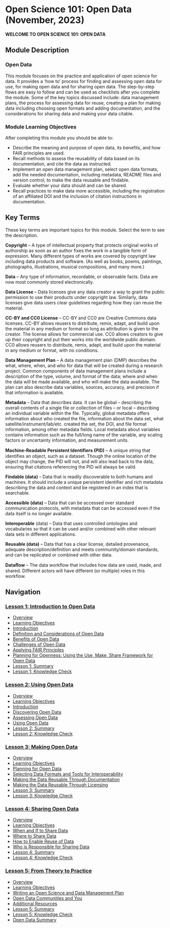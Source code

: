 # Open Science 101: Open Data (November, 2023)

**WELCOME TO OPEN SCIENCE 101: OPEN DATA**

## Module Description

### Open Data

This module focuses on the practice and application of open science for data. It provides a ‘how to’ process for finding and assessing open data for use, for making open data and for sharing open data. The step-by-step flows are easy to follow and can be used as checklists after you complete the module. Some of the key topics discussed include: data management plans, the process for assessing data for reuse, creating a plan for making data including choosing open formats and adding documentation, and the considerations for sharing data and making your data citable.

### Module Learning Objectives

After completing this module you should be able to:

- Describe the meaning and purpose of open data, its benefits, and how FAIR principles are used.
- Recall methods to assess the reusability of data based on its documentation, and cite the data as instructed.
- Implement an open data management plan, select open data formats, add the needed documentation, including metadata, README files and version control, to make the data reusable and findable.
- Evaluate whether your data should and can be shared.
- Recall practices to make data more accessible, including the registration of an affiliated DOI and the inclusion of citation instructions in documentation.

## Key Terms

These key terms are important topics for this module. Select the term to see the description.

**Copyright** – A type of intellectual property that protects original works of authorship as soon as an author fixes the work in a tangible form of expression. Many different types of works are covered by copyright law including data products and software. (As well as books, poems, paintings, photographs, illustrations, musical compositions, and many more.)

**Data** – Any type of information, recordable, or observable facts. Data are now most commonly stored electronically.

**Data License** – Data licenses give any data creator a way to grant the public permission to use their products under copyright law. Similarly, data licenses give data users clear guidelines regarding how they can reuse the material.

**CC-BY and CC0 License** – CC-BY and CC0 are Creative Commons data licenses. CC-BY allows reusers to distribute, remix, adapt, and build upon the material in any medium or format so long as attribution is given to the creator. The license allows for commercial use. CC0 allows creators to give up their copyright and put their works into the worldwide public domain. CC0 allows reusers to distribute, remix, adapt, and build upon the material in any medium or format, with no conditions.

**Data Management Plan** – A data management plan (DMP) describes the what, where, when, and who for data that will be created during a research project. Common components of data management plans include a description of the type, volume, and format of the data; where and when the data will be made available, and who will make the data available. The plan can also describe data variables, sources, accuracy, and precision if that information is available.

**Metadata** – Data that describes data. It can be global – describing the overall contents of a single file or collection of files – or local – describing an individual variable within the file. Typically, global metadata offers information about who created the file, information about the data set, what satellite/instrument/lab/etc. created the set, the DOI, and file format information, among other metadata fields. Local metadata about variables contains information such as the full/long name of the variable, any scaling factors or uncertainty information, and measurement units.

**Machine-Readable Persistent Identiﬁers (PID)** – A unique string that identifies an object, such as a dataset. Though the online location of the object may change, the PID will not, and will also lead back to the data, ensuring that citations referencing the PID will always be valid.

**Findable (data)** – Data that is readily discoverable to both humans and machines. It should include a unique persistent identifier and rich metadata describing the data and context and be registered in an index that is searchable.

**Accessible (data)** – Data that can be accessed over standard communication protocols, with metadata that can be accessed even if the data itself is no longer available.

**Interoperable** (data) – Data that uses controlled ontologies and vocabularies so that it can be used and/or combined with other relevant data sets in different applications.

**Reusable (data)** – Data that has a clear license, detailed provenance, adequate description/definition and meets community/domain standards, and can be replicated or combined with other data.

**Dataﬂow** – The data workflow that includes how data are used, made, and shared. Different actors will have different (or multiple) roles in this workflow.

## Navigation

### [Lesson 1: Introduction to Open Data](./Lesson_1)

* [Overview](./Lesson_1#overview)
* [Learning Objectives](./Lesson_1#learning-objectives)
* [Introduction](./Lesson_1#introduction)
* [Definition and Considerations of Open Data](./Lesson_1#definition-and-considerations-of-open-data)
* [Benefits of Open Data](./Lesson_1#benefits-of-open-data)
* [Challenges of Open Data](./Lesson_1#challenges-of-open-data)
* [Applying FAIR Principles](./Lesson_1#applying-fair-principles)
* [Planning for Openness: Using the Use, Make, Share Framework for Open Data](./Lesson_1#planning-for-openness-using-the-use-make-share-framework-for-open-data)
* [Lesson 1: Summary](./Lesson_1#lesson-1-summary)
* [Lesson 1: Knowledge Check](./Lesson_1#lesson-1-knowledge-check)

### [Lesson 2: Using Open Data](./Lesson_2)

* [Overview](./Lesson_2#overview)
* [Learning Objectives](./Lesson_2#learning-objectives)
* [Introduction](./Lesson_2#introduction)
* [Discovering Open Data](./Lesson_2#discovering-open-data)
* [Assessing Open Data](./Lesson_2#assessing-open-data)
* [Using Open Data](./Lesson_2#using-open-data)
* [Lesson 2: Summary](./Lesson_2#lesson-2-summary)
* [Lesson 2: Knowledge Check](./Lesson_2#lesson-2-knowledge-check)

### [Lesson 3: Making Open Data](./Lesson_3)

* [Overview](./Lesson_3#overview)
* [Learning Objectives](./Lesson_3#learning-objectives)
* [Planning for Open Data](./Lesson_3#planning-for-open-data)
* [Selecting Data Formats and Tools for Interoperability](./Lesson_3#selecting-data-formats-and-tools-for-interoperability)
* [Making the Data Reusable Through Documentation](./Lesson_3#making-the-data-reusable-through-documentation)
* [Making the Data Reusable Through Licensing](./Lesson_3#making-the-data-reusable-through-licensing)
* [Lesson 3: Summary](./Lesson_3#lesson-3-summary)
* [Lesson 3: Knowledge Check](./Lesson_3#lesson-3-knowledge-check)

### [Lesson 4: Sharing Open Data](./Lesson_4)

* [Overview](./Lesson_4#overview)
* [Learning Objectives](./Lesson_4#learning-objectives)
* [When and If to Share Data](./Lesson_4#when-and-if-to-share-data)
* [Where to Share Data](./Lesson_4#where-to-share-data)
* [How to Enable Reuse of Data](./Lesson_4#how-to-enable-reuse-of-data)
* [Who is Responsible for Sharing Data](./Lesson_4#who-is-responsible-for-sharing-data)
* [Lesson 4: Summary](./Lesson_4#lesson-4-summary)
* [Lesson 4: Knowledge Check](./Lesson_4#lesson-4-knowledge-check)

### [Lesson 5: From Theory to Practice](./Lesson_5)

* [Overview](./Lesson_5#overview)
* [Learning Objectives](./Lesson_5#learning-objectives)
* [Writing an Open Science and Data Management Plan](./Lesson_5#writing-an-open-science-and-data-management-plan)
* [Open Data Communities and You](./Lesson_5#open-data-communities-and-you)
* [Additional Resources](./Lesson_5#additional-resources)
* [Lesson 5: Summary](./Lesson_5#lesson-5-summary)
* [Lesson 5: Knowledge Check](./Lesson_5#lesson-5-knowledge-check)
* [Open Data Summary](./Lesson_5#open-data-summary)